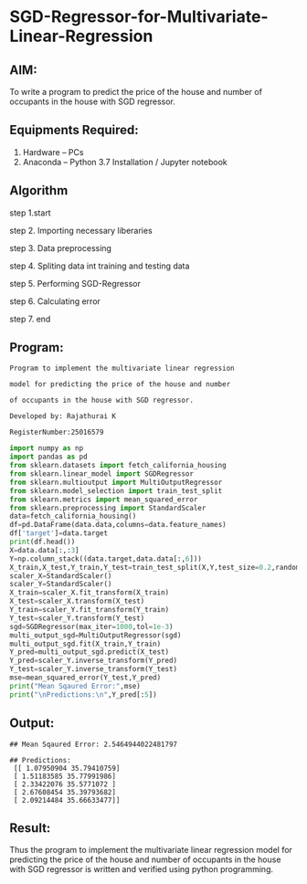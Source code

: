 # SGD-Regressor-for-Multivariate-Linear-Regression

## AIM:
To write a program to predict the price of the house and number of occupants in the house with SGD regressor.

## Equipments Required:
1. Hardware – PCs
2. Anaconda – Python 3.7 Installation / Jupyter notebook

## Algorithm

step 1.start

step 2. Importing necessary liberaries

step 3. Data preprocessing

step 4. Spliting data int training and testing data

step 5. Performing SGD-Regressor

step 6. Calculating error

step 7. end

## Program:
```
Program to implement the multivariate linear regression

model for predicting the price of the house and number

of occupants in the house with SGD regressor.

Developed by: Rajathurai K

RegisterNumber:25016579
```
``` python
import numpy as np
import pandas as pd
from sklearn.datasets import fetch_california_housing
from sklearn.linear_model import SGDRegressor
from sklearn.multioutput import MultiOutputRegressor
from sklearn.model_selection import train_test_split
from sklearn.metrics import mean_squared_error
from sklearn.preprocessing import StandardScaler
data=fetch_california_housing()
df=pd.DataFrame(data.data,columns=data.feature_names)
df['target']=data.target
print(df.head())
X=data.data[:,:3]
Y=np.column_stack((data.target,data.data[:,6]))
X_train,X_test,Y_train,Y_test=train_test_split(X,Y,test_size=0.2,random_state=42)
scaler_X=StandardScaler()
scaler_Y=StandardScaler()
X_train=scaler_X.fit_transform(X_train)
X_test=scaler_X.transform(X_test)
Y_train=scaler_Y.fit_transform(Y_train)
Y_test=scaler_Y.transform(Y_test)
sgd=SGDRegressor(max_iter=1000,tol=1e-3)
multi_output_sgd=MultiOutputRegressor(sgd)
multi_output_sgd.fit(X_train,Y_train)
Y_pred=multi_output_sgd.predict(X_test)
Y_pred=scaler_Y.inverse_transform(Y_pred)
Y_test=scaler_Y.inverse_transform(Y_test)
mse=mean_squared_error(Y_test,Y_pred)
print("Mean Sqaured Error:",mse)
print("\nPredictions:\n",Y_pred[:5])
```
## Output:

```
## Mean Sqaured Error: 2.5464944022481797

## Predictions:
 [[ 1.07950904 35.79410759]
 [ 1.51183585 35.77991986]
 [ 2.33422076 35.5771072 ]
 [ 2.67608454 35.39793682]
 [ 2.09214484 35.66633477]]
```
## Result:
Thus the program to implement the multivariate linear regression model for predicting the price of the house and number of occupants in the house with SGD regressor is written and verified using python programming.
